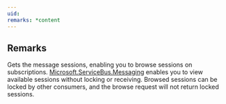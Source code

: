 ```yaml
---
uid: 
remarks: *content
---
```

## Remarks  
 Gets the message sessions, enabling you to browse sessions on subscriptions. [Microsoft.ServiceBus.Messaging](assetId:///N:Microsoft.ServiceBus.Messaging?qualifyHint=False&autoUpgrade=True) enables you to view available sessions without locking or receiving. Browsed sessions can be locked by other consumers, and the browse request will not return locked sessions.